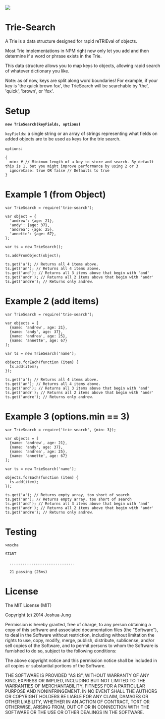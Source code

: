 ![](https://nodei.co/npm/trie-search.png?downloads=True&stars=True)

Trie-Search
==========

A Trie is a data structure designed for rapid reTRIEval of objects.

Most Trie implementations in NPM right now only let you add and then determine if a word or phrase exists in the Trie.

This data structure allows you to map keys to objects, allowing rapid search of whatever dictionary you like.

Note: as of now, keys are split along word boundaries! For example, if your key is 'the quick brown fox', the TrieSearch will be searchable by 'the', 'quick', 'brown', or 'fox'.

Setup
=====

**`new TrieSearch(keyFields, options)`**

`keyFields`: a single string or an array of strings representing what fields on added objects are to be used as keys for the trie search.

`options`:

    {
      min: # // Minimum length of a key to store and search. By default this is 1, but you might improve performance by using 2 or 3
      ignoreCase: true OR false // Defaults to true
    }

Example 1 (from Object)
======================

    var TrieSearch = require('trie-search');

    var object = {
      'andrew': {age: 21},
      'andy': {age: 37},
      'andrea': {age: 25},
      'annette': {age: 67},
    };

    var ts = new TrieSearch();

    ts.addFromObject(object);

    ts.get('a'); // Returns all 4 items above.
    ts.get('an'); // Returns all 4 items above.
    ts.get('and'); // Returns all 3 items above that begin with 'and'
    ts.get('andr'); // Returns all 2 items above that begin with 'andr'
    ts.get('andre'); // Returns only andrew.

Example 2 (add items)
======================

    var TrieSearch = require('trie-search');

    var objects = [
      {name: 'andrew', age: 21},
      {name: 'andy', age: 37},
      {name: 'andrea', age: 25},
      {name: 'annette', age: 67}
    ];

    var ts = new TrieSearch('name');

    objects.forEach(function (item) {
      ts.add(item);
    });

    ts.get('a'); // Returns all 4 items above.
    ts.get('an'); // Returns all 4 items above.
    ts.get('and'); // Returns all 3 items above that begin with 'and'
    ts.get('andr'); // Returns all 2 items above that begin with 'andr'
    ts.get('andre'); // Returns only andrew.

Example 3 (options.min == 3)
======================

    var TrieSearch = require('trie-search', {min: 3});

    var objects = [
      {name: 'andrew', age: 21},
      {name: 'andy', age: 37},
      {name: 'andrea', age: 25},
      {name: 'annette', age: 67}
    ];

    var ts = new TrieSearch('name');

    objects.forEach(function (item) {
      ts.add(item);
    });

    ts.get('a'); // Returns empty array, too short of search
    ts.get('an'); // Returns empty array, too short of search
    ts.get('and'); // Returns all 3 items above that begin with 'and'
    ts.get('andr'); // Returns all 2 items above that begin with 'andr'
    ts.get('andre'); // Returns only andrew.
    
Testing
=======

    >mocha

    START

      ․․․․․․․․․․․․․․․․․․․․․․․․․․․․․․․․․․․

      21 passing (25ms)

License
=======

The MIT License (MIT)

Copyright (c) 2014 Joshua Jung

Permission is hereby granted, free of charge, to any person obtaining a copy
of this software and associated documentation files (the "Software"), to deal
in the Software without restriction, including without limitation the rights
to use, copy, modify, merge, publish, distribute, sublicense, and/or sell
copies of the Software, and to permit persons to whom the Software is
furnished to do so, subject to the following conditions:

The above copyright notice and this permission notice shall be included in all
copies or substantial portions of the Software.

THE SOFTWARE IS PROVIDED "AS IS", WITHOUT WARRANTY OF ANY KIND, EXPRESS OR
IMPLIED, INCLUDING BUT NOT LIMITED TO THE WARRANTIES OF MERCHANTABILITY,
FITNESS FOR A PARTICULAR PURPOSE AND NONINFRINGEMENT. IN NO EVENT SHALL THE
AUTHORS OR COPYRIGHT HOLDERS BE LIABLE FOR ANY CLAIM, DAMAGES OR OTHER
LIABILITY, WHETHER IN AN ACTION OF CONTRACT, TORT OR OTHERWISE, ARISING FROM,
OUT OF OR IN CONNECTION WITH THE SOFTWARE OR THE USE OR OTHER DEALINGS IN THE
SOFTWARE.
